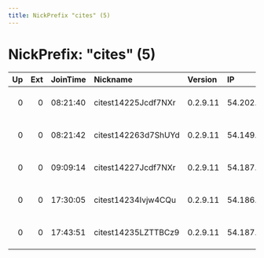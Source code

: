 ```yaml
---
title: NickPrefix "cites" (5)
---
```


# NickPrefix: "cites" (5)

|   Up |   Ext | JoinTime   | Nickname            | Version   | IP             | AS               | CC   |   ORp |   Dirp | OS    | Contact                 |   eFamMembers |
|-----:|------:|:-----------|:--------------------|:----------|:---------------|:-----------------|:-----|------:|-------:|:------|:------------------------|--------------:|
|    0 |     0 | 08:21:40   | citest14225Jcdf7NXr | 0.2.9.11  | 54.202.229.167 | Amazon.com, Inc. | us   |  9001 |      0 | Linux | root at example dot org |             1 |
|    0 |     0 | 08:21:42   | citest142263d7ShUYd | 0.2.9.11  | 54.149.11.26   | Amazon.com, Inc. | us   |  9001 |      0 | Linux | root at example dot org |             1 |
|    0 |     0 | 09:09:14   | citest14227Jcdf7NXr | 0.2.9.11  | 54.187.130.224 | Amazon.com, Inc. | us   |  9001 |      0 | Linux | root at example dot org |             1 |
|    0 |     0 | 17:30:05   | citest14234Ivjw4CQu | 0.2.9.11  | 54.186.241.205 | Amazon.com, Inc. | us   |  9001 |      0 | Linux | root at example dot org |             1 |
|    0 |     0 | 17:43:51   | citest14235LZTTBCz9 | 0.2.9.11  | 54.187.161.32  | Amazon.com, Inc. | us   |  9001 |      0 | Linux | root at example dot org |             1 |

